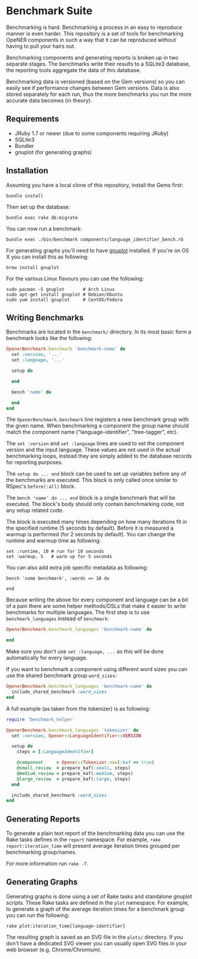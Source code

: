 # Benchmark Suite

Benchmarking is hard. Benchmarking a process in an easy to reproduce manner is
even harder. This repository is a set of tools for benchmarking OpeNER
components in such a way that it can be reproduced without having to pull your
hairs out.

Benchmarking components and generating reports is broken up in two separate
stages. The benchmarks write their results to a SQLite3 database, the reporting
tools aggregate the data of this database.

Benchmarking data is versioned (based on the Gem versions) so you can easily
see if performance changes between Gem versions. Data is also stored separately
for each run, thus the more benchmarks you run the more accurate data becomes
(in theory).

## Requirements

* JRuby 1.7 or newer (due to some components requiring JRuby)
* SQLite3
* Bundler
* gnuplot (for generating graphs)

## Installation

Assuming you have a local clone of this repository, install the Gems first:

    bundle install

Then set up the database:

    bundle exec rake db:migrate

You can now run a benchmark:

    bundle exec ./bin/benchmark components/language_identifier_bench.rb

For generating graphs you'll need to have [gnuplot](http://www.gnuplot.info/)
installed. If you're on OS X you can install this as following:

    brew install gnuplot

For the various Linux flavours you can use the following:

    sudo pacman -S gnuplot       # Arch Linux
    sudo apt-get install gnuplot # Debian/Ubuntu
    sudo yum install gnuplot     # CentOS/Fedora

## Writing Benchmarks

Benchmarks are located in the `benchmark/` directory. In its most basic form a
benchmark looks like the following:

```ruby
OpenerBenchmark.benchmark 'benchmark-name' do
  set :version, '...'
  set :language, '...'

  setup do

  end

  bench 'name' do

  end
end
```

The `OpenerBenchmark.benchmark` line registers a new benchmark group with the
given name. When benchmarking a component the group name should match the
component name ("language-identifier", "tree-tagger", etc).

The `set :version` and `set :language` lines are used to set the component
version and the input language. These values are not used in the actual
benchmarking loops, instead they are simply added to the database records for
reporting purposes.

The `setup do ... end` block can be used to set up variables before any of the
benchmarks are executed. This block is only called once similar to RSpec's
`before(:all)` block.

The `bench 'name' do ... end` block is a single benchmark that will be
executed.  The block's body should only contain benchmarking code, not any
setup related code.

The block is executed many times depending on how many iterations fit in the
specified runtime (5 seconds by default). Before it is measured a warmup is
performed (for 2 seconds by default). You can change the runtime and warmup
time as following:

    set :runtime, 10 # run for 10 seconds
    set :warmup, 5   # warm up for 5 seconds

You can also add extra job specific metadata as following:

    bench 'some benchmark', :words => 10 do

    end

Because writing the above for every component and language can be a bit of a
pain there are some helper methods/DSLs that make it easier to write benchmarks
for multiple languages. The first step is to use `benchmark_languages` instead
of `benchmark`:

```ruby
OpenerBenchmark.benchmark_languages 'benchmark-name' do

end
```

Make sure you don't use `set :language, ...` as this will be done
automatically for every language.

If you want to benchmark a component using different word sizes you can use the
shared benchmark group `word_sizes`:

```ruby
OpenerBenchmark.benchmark_languages 'benchmark-name' do
  include_shared_benchmark :word_sizes
end
```

A full example (as taken from the tokenizer) is as following:

```ruby
require 'benchmark_helper'

OpenerBenchmark.benchmark_languages 'tokenizer' do
  set :version, Opener::LanguageIdentifier::VERSION

  setup do
    steps = [:LanguageIdentifier]

    @component     = Opener::Tokenizer.new(:kaf => true)
    @small_review  = prepare_kaf(:small, steps)
    @medium_review = prepare_kaf(:medium, steps)
    @large_review  = prepare_kaf(:large, steps)
  end

  include_shared_benchmark :word_sizes
end
```

## Generating Reports

To generate a plain text report of the benchmarking data you can use the Rake
tasks defines in the `report` namespace. For example,
`rake report:iteration_time` will present average iteration times grouped per
benchmarking group/names.

For more information run `rake -T`.

## Generating Graphs

Generating graphs is done using a set of Rake tasks and standalone gnuplot
scripts. These Rake tasks are defined in the `plot` namespace. For example, to
generate a graph of the average iteration times for a benchmark group you can
run the following:

    rake plot:iteration_time[language-identifier]

The resulting graph is saved as an SVG file in the `plots/` directory. If you
don't have a dedicated SVG viewer you can usually open SVG files in your web
browser (e.g. Chrome/Chromium).
